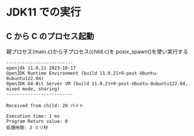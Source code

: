 # JDK11 での実行

## C から C のプロセス起動

親プロセス(main.c)から子プロセス(child.c)を posix_spawn()を使い実行する

```shell
-------------------------
openjdk 11.0.21 2023-10-17
OpenJDK Runtime Environment (build 11.0.21+9-post-Ubuntu-0ubuntu122.04)
OpenJDK 64-Bit Server VM (build 11.0.21+9-post-Ubuntu-0ubuntu122.04, mixed mode, sharing)
-------------------------

Received from child: 20 バイト

Execution time: 1 ms
Program Return value: 0
処理時間: 3 ミリ秒
```
